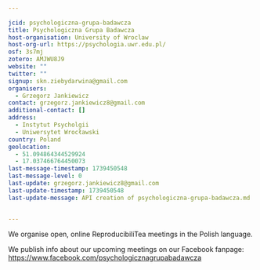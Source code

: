 ```yaml
---
    
jcid: psychologiczna-grupa-badawcza
title: Psychologiczna Grupa Badawcza
host-organisation: University of Wroclaw
host-org-url: https://psychologia.uwr.edu.pl/
osf: 3s7mj
zotero: AMJWU8J9
website: ""
twitter: ""
signup: skn.ziebydarwina@gmail.com
organisers:
  - Grzegorz Jankiewicz
contact: grzegorz.jankiewicz8@gmail.com
additional-contact: []
address:
  - Instytut Psycholgii
  - Uniwersytet Wrocławski
country: Poland
geolocation:
  - 51.094864344529924
  - 17.037466764450073
last-message-timestamp: 1739450548
last-message-level: 0
last-update: grzegorz.jankiewicz8@gmail.com
last-update-timestamp: 1739450548
last-update-message: API creation of psychologiczna-grupa-badawcza.md


---
```


We organise open, online ReproducibiliTea meetings in the Polish language.

We publish info about our upcoming meetings on our Facebook fanpage:
https://www.facebook.com/psychologicznagrupabadawcza
